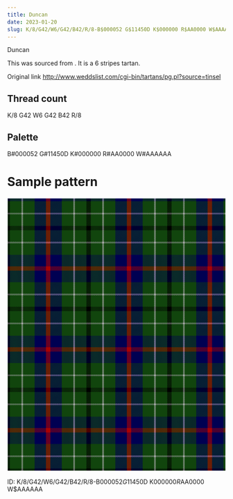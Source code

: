 ```yaml
---
title: Duncan
date: 2023-01-20
slug: K/8/G42/W6/G42/B42/R/8-B$000052 G$11450D K$000000 R$AA0000 W$AAAAAA
---
```

Duncan

This was sourced from <no value>.  It is a 6 stripes tartan.

Original link http://www.weddslist.com/cgi-bin/tartans/pg.pl?source=tinsel

## Thread count
K/8 G42 W6 G42 B42 R/8

## Palette
B#000052 G#11450D K#000000 R#AA0000 W#AAAAAA

# Sample pattern

![Tartan detail](tartan.png "K/8 G42 W6 G42 B42 R/8 tartan")

ID: K/8/G42/W6/G42/B42/R/8-B$000052 G$11450D K$000000 R$AA0000 W$AAAAAA